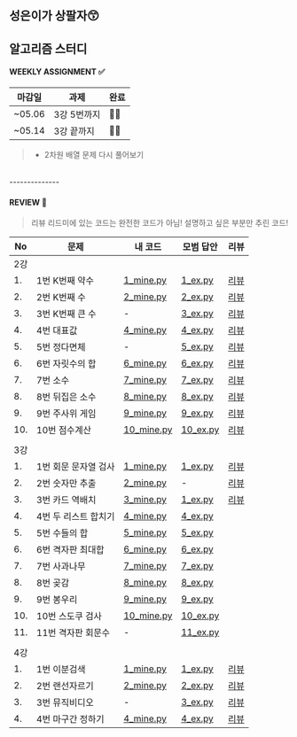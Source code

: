 
## 성은이가 상팔자😙
## 알고리즘 스터디


#### WEEKLY ASSIGNMENT ✅
|마감일|과제|완료|
|---|---|---|
|~05.06| 3강 5번까지|🙆‍♀️|
|~05.14| 3강 끝까지 |🙆‍♀️|
> * 2차원 배열 문제 다시 풀어보기
<br>
--------------

#### REVIEW 🌵  
> 리뷰 리드미에 있는 코드는 완전한 코드가 아님! 설명하고 싶은 부분만 추린 코드!    

|No |문제|내 코드|모범 답안|리뷰|
|--|----|------|---| ---|
|2강| | | | |
|1.|1번 K번째 약수|[1_mine.py](./2강예제/1번_K번째_약수/1_mine.py)|[1_ex.py](./2강예제/1번_K번째_약수/1_ex.py)|[리뷰](./docs/2강/1.md)|
|2.|2번 K번째 수|[2_mine.py](./2강예제/2번_K번째_수/2_mine.py)|[2_ex.py](./2강예제/2번_K번째_수/2_ex.py)|[리뷰](./docs/2강/2.md)|
|3.|3번 K번째 큰 수|-|[3_ex.py](./2강예제/2번_K번째_큰_수/3_ex.py)|[리뷰](./docs/2강/3.md)|
|4.|4번 대표값|[4_mine.py](./2강예제/4번_대표값/4_mine.py)|[4_ex.py](./2강예제/4번_대표값/4_ex.py)|[리뷰](./docs/2강/4.md)|
|5.|5번 정다면체|-|[5_ex.py](./2강예제/5번_정다면체/5_ex.py)|[리뷰](./docs/2강/5.md)|
|6.|6번 자릿수의 합|[6_mine.py](./2강예제/6번_자릿수의_합/6_mine.py)|[6_ex.py](./2강예제/6번_자릿수의_합/6_ex.py)|[리뷰](./docs/2강/6.md)|
|7.|7번 소수|[7_mine.py](./2강예제/7번_소수/7_mine.py)|[7_ex.py](./2강예제/7번_소수/7_ex.py)|[리뷰](./docs/2강/7.md)|
|8.|8번 뒤집은 소수|[8_mine.py](./2강예제/8번_뒤집은_소수/8_mine.py)|[8_ex.py](./2강예제/8번_뒤집은_소수/8_ex.py)|[리뷰](./docs/2강/8.md)|
|9.|9번 주사위 게임|[9_mine.py](./2강예제/9번_주사위_게임/9_mine.py)|[9_ex.py](./2강예제/9번_주사위_게임/9_ex.py)|[리뷰](./docs/2강/9.md)|
|10.|10번 점수계산|[10_mine.py](./2강예제/10번_점수계산/10_mine.py)|[10_ex.py](./2강예제/10번_점수계산/10_ex.py)|[리뷰](./docs/2강/10.md)|
| | | | | |
|3강| | | | |
|1.|1번 회문 문자열 검사|[1_mine.py](./3강예제/1번_회문_문자열_검사/1_mine.py)|[1_ex.py](./3강예제/1번_회문_문자열_검사/1_ex.py)|[리뷰](./docs/3강/1.md)|
|2.|2번 숫자만 추출|[2_mine.py](./3강예제/2번_숫자만_추출/2_mine.py)|-|[리뷰](./docs/3강/2.md)|
|3.|3번 카드 역배치|[3_mine.py](./3강예제/3번_카드_역배치/3_mine.py)|[1_ex.py](./3강예제/3번_카드_역배치/3_ex.py)|[리뷰](./docs/3강/3.md)|
|4.|4번 두 리스트 합치기|[4_mine.py](./3강예제/4번_두_리스트_합치기/4_mine.py)|[4_ex.py](./3강예제/4번_두_리스트_합치기/4_ex.py)||
|5.|5번 수들의 합|[5_mine.py](./3강예제/5번_수들의_합/5_mine.py)|[5_ex.py](./3강예제/5번_수들의_합/5_ex.py)||
|6.|6번 격자판 최대합|[6_mine.py](./3강예제/6번_격자판_최대합/6_mine.py)|[6_ex.py](./3강예제/6번_격자판_최대합/6_ex.py)||
|7.|7번 사과나무|[7_mine.py](./3강예제/7번_사과나무/7_mine.py)|[7_ex.py](./3강예제/7번_사과나무/7_ex.py)||
|8.|8번 곶감|[8_mine.py](./3강예제/8번_곶감/8_mine.py)|[8_ex.py](./3강예제/8번_곶감/8_ex.py)||
|9.|9번 봉우리|[9_mine.py](./3강예제/9번_봉우리/9_mine.py)|[9_ex.py](./3강예제/9번_봉우리/9_ex.py)||
|10.|10번 스도쿠 검사|[10_mine.py](./3강예제/10번_스도쿠_검사/10_mine.py)|[10_ex.py](./3강예제/10번_스도쿠_검사/10_ex.py)||
|11.|11번 격자판 회문수|-|[11_ex.py](./3강예제/11번_격자판_회문수/11_ex.py)||
| | | | | |
|4강| | | | |
|1.|1번 이분검색|[1_mine.py](./4강예제/1번_이분검색/1_mine.py)|[1_ex.py](./4강예제/1번_이분검색/1_ex.py)|[리뷰](./docs/4강/1.md)|
|2.|2번 랜선자르기|[2_mine.py](./4강예제/2번_랜선자르기/2_mine.py)|[2_ex.py](./4강예제/2번_랜선자르기/2_ex.py)|[리뷰](./docs/4강/2.md)|
|3.|3번 뮤직비디오|-|[3_ex.py](./4강예제/3번_뮤직비디오/3_ex.py)|[리뷰](./docs/4강/3.md)|
|4.|4번 마구간 정하기|[4_mine.py](./4강예제/4번_마구간_정하기/4_mine.py)|[4_ex.py](./4강예제/4번_마구간_정하기/4_ex.py)|[리뷰](./docs/4강/4.md)|